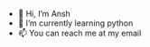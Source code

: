 - 👋 Hi, I’m Ansh
- 🐍 I’m currently learning python
- 📫 You can reach me at my email

<!---
anshunderscore/anshunderscore is a ✨ special ✨ repository because its `README.md` (this file) appears on your GitHub profile.
You can click the Preview link to take a look at your changes.
--->

